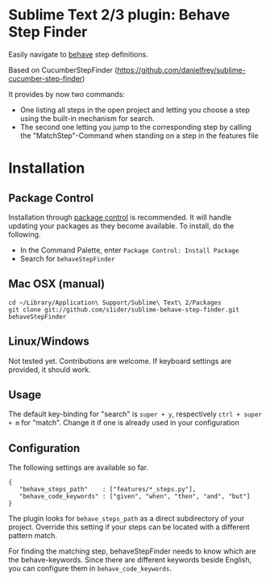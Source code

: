 # Sublime Text 2/3 plugin: Behave Step Finder

Easily navigate to [behave](https://behave.readthedocs.org) step definitions.

Based on CucumberStepFinder (https://github.com/danielfrey/sublime-cucumber-step-finder)

It provides by now two commands:

* One listing all steps in the open project and letting you choose
a step using the built-in mechanism for search.
* The second one letting you jump to the corresponding step by calling the "MatchStep"-Command when standing
on a step in the features file

# Installation

## Package Control
Installation through [package control](http://wbond.net/sublime_packages/package_control) is recommended. It will handle updating your packages as they become available. To install, do the following.

* In the Command Palette, enter `Package Control: Install Package`
* Search for `behaveStepFinder`

## Mac OSX (manual)
    cd ~/Library/Application\ Support/Sublime\ Text\ 2/Packages
    git clone git://github.com/s1ider/sublime-behave-step-finder.git behaveStepFinder

## Linux/Windows
Not tested yet. Contributions are welcome. If keyboard settings are provided, it should work.

## Usage
The default key-binding for "search" is `super + y`, respectively
`ctrl + super + m` for "match".
Change it if one is already used in your configuration

## Configuration
The following settings are available so far.

    {
       "behave_steps_path"    : ["features/*_steps.py"],
       "behave_code_keywords" : ["given", "when", "then", "and", "but"]
    }

The plugin looks for `behave_steps_path` as a direct subdirectory of your project. Override this setting if your steps can be located with a different pattern match.

For finding the matching step, behaveStepFinder needs to know which are the behave-keywords. Since there are different keywords beside English, you can configure them in `behave_code_keywords`.
